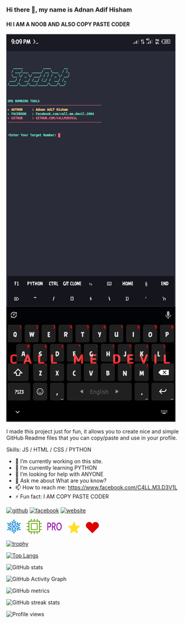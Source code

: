 ### Hi there 👋, my name is Adnan Adif Hisham
#### HI I AM A NOOB AND ALSO COPY PASTE CODER
![HI I AM A NOOB AND ALSO COPY PASTE CODER](https://github.com/C4LLM3D3V1L/TORNANIRHEDA_BOMBER/blob/main/Screenshot_20220525-210933.jpg)

I made this project just for fun, it allows you to create nice and simple GitHub Readme files that you can copy/paste and use in your profile.

Skills: JS / HTML / CSS / PYTHON

- 🔭 I’m currently working on this site. 
- 🌱 I’m currently learning PYTHON 
- 🤔 I’m looking for help with ANYONE 
- 💬 Ask me about What are you know? 
- 📫 How to reach me: https://www.facebook.com/C4LL.M3.D3V1L 
- ⚡ Fun fact: I AM COPY PASTE CODER 


[<img src='https://cdn.jsdelivr.net/npm/simple-icons@3.0.1/icons/github.svg' alt='github' height='40'>](https://github.com/C4LLM3D3V1L)  [<img src='https://cdn.jsdelivr.net/npm/simple-icons@3.0.1/icons/facebook.svg' alt='facebook' height='40'>](https://www.facebook.com/C4LL.M3.D3V1L)  [<img src='https://cdn.jsdelivr.net/npm/simple-icons@3.0.1/icons/icloud.svg' alt='website' height='40'>](https://adnanadifhisham.blogspot.com/)  

<a href='https://archiveprogram.github.com/'><img src='https://raw.githubusercontent.com/acervenky/animated-github-badges/master/assets/acbadge.gif' width='40' height='40'></a> <a href='https://docs.github.com/en/developers'><img src='https://raw.githubusercontent.com/acervenky/animated-github-badges/master/assets/devbadge.gif' width='40' height='40'></a> <a href='https://github.com/pricing'><img src='https://raw.githubusercontent.com/acervenky/animated-github-badges/master/assets/pro.gif' width='40' height='40'></a> <a href='https://stars.github.com/'><img src='https://raw.githubusercontent.com/acervenky/animated-github-badges/master/assets/starbadge.gif' width='35' height='35'></a> <a href='https://docs.github.com/en/github/supporting-the-open-source-community-with-github-sponsors'><img src='https://raw.githubusercontent.com/acervenky/animated-github-badges/master/assets/sponsorbadge.gif' width='35' height='35'></a> 

[![trophy](https://github-profile-trophy.vercel.app/?username=C4LLM3D3V1L)](https://github.com/ryo-ma/github-profile-trophy)

[![Top Langs](https://github-readme-stats.vercel.app/api/top-langs/?username=C4LLM3D3V1L)](https://github.com/anuraghazra/github-readme-stats)

![GitHub stats](https://github-readme-stats.vercel.app/api?username=C4LLM3D3V1L&show_icons=true&count_private=true)  

![GitHub Activity Graph](https://activity-graph.herokuapp.com/graph?username=C4LLM3D3V1L)  

![GitHub metrics](https://metrics.lecoq.io/C4LLM3D3V1L)  

![GitHub streak stats](https://github-readme-streak-stats.herokuapp.com/?user=C4LLM3D3V1L)  

![Profile views](https://gpvc.arturio.dev/C4LLM3D3V1L)  

